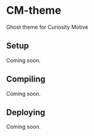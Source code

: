 # CM-theme
Ghost theme for Curiosity Motive

## Setup
Coming soon.

## Compiling
Coming soon.

## Deploying
Coming soon.
